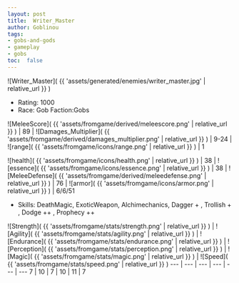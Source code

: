 ```yaml
---
layout: post
title:  Writer_Master
author: Goblinou
tags:
- gobs-and-gods
- gameplay
- gobs
toc:  false
---
```


![Writer_Master]( {{ 'assets/generated/enemies/writer_master.jpg' | relative_url }} )
- Rating: 1000
- Race: Gob  Faction:Gobs

![MeleeScore]( {{ 'assets/fromgame/derived/meleescore.png' | relative_url }} ) | 89 | ![Damages_Multiplier]( {{ 'assets/fromgame/derived/damages_multiplier.png' | relative_url }} ) | 9-24 | ![range]( {{ 'assets/fromgame/icons/range.png' | relative_url }} ) | 1


![health]( {{ 'assets/fromgame/icons/health.png' | relative_url }} ) | 38 | ![essence]( {{ 'assets/fromgame/icons/essence.png' | relative_url }} ) | 38 | ![MeleeDefense]( {{ 'assets/fromgame/derived/meleedefense.png' | relative_url }} ) | 76 | ![armor]( {{ 'assets/fromgame/icons/armor.png' | relative_url }} ) | 6/6/51

* Skills: DeathMagic, ExoticWeapon, Alchimechanics, Dagger + , Trollish + , Dodge ++ , Prophecy ++ 

![Strength]( {{ 'assets/fromgame/stats/strength.png' | relative_url }} ) | ![Agility]( {{ 'assets/fromgame/stats/agility.png' | relative_url }} ) | ![Endurance]( {{ 'assets/fromgame/stats/endurance.png' | relative_url }} ) | ![Perception]( {{ 'assets/fromgame/stats/perception.png' | relative_url }} ) | ![Magic]( {{ 'assets/fromgame/stats/magic.png' | relative_url }} ) | ![Speed]( {{ 'assets/fromgame/stats/speed.png' | relative_url }} )
--- | --- | --- | --- | --- | ---
7 | 10 | 7 | 10 | 11 | 7
